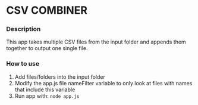 # CSV COMBINER

### Description
This app takes multiple CSV files from the input folder and appends them together to output one single file.

### How to use

1. Add files/folders into the input folder
2. Modify the app.js file nameFilter variable to only look at files with names that include this variable
3. Run app with: `node app.js`